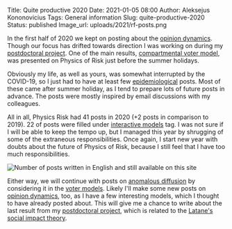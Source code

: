 Title: Quite productive 2020
Date: 2021-01-05 08:00
Author: Aleksejus Kononovicius
Tags: General information
Slug: quite-productive-2020
Status: published
Image_url: uploads/2021/rf-posts.png

In the first half of 2020 we kept on posting about the
[opinion dynamics](/tag/opinion-dynamics/). Though our focus has drifted
towards direction I was working on during my
[postdoctoral project](/tag/postdoctoral-project/). One of the main results,
[compartmental voter model](/tag/compartmental-voter-model/), was presented
on Physics of Risk just before the summer holidays.

Obviously my life, as well as yours, was somewhat interrupted by the COVID-19,
so I just had to have at least few [epidemiological](/tag/epidemiology/) posts.
Most of these came after summer holiday, as I tend to prepare lots of future
posts in advance. The posts were mostly inspired by email discussions with my
colleagues.

All in all, Physics Risk had 41 posts in 2020 (+2 posts in comparison to 2019).
22 of posts were filled under [interactive models](/tag/interactive-models/)
tag. I was not sure if I will be able to keep the tempo up, but I managed this
year by shrugging of some of the extraneous responsibilities. Once again, I
start new year with doubts about the future of Physics of Risk, because I still
feel that I have too much responsibilities.

![Number of posts written in English and still available on this site]({static}/uploads/2021/rf-posts.png "The
number of posts written in English and still available on this iteration of Physics
of Risk. The wide bars represent total number of posts for each year since 2010,
while the narrower bars represent a number of posts with 'Interactive models' tag.")

Either way, we will continue with posts on
[anomalous diffusion](/tag/anomalous-diffusion/) by considering it in the
[voter models](/tag/voter-model/). Likely I'll make some new posts on
[opinion dynamics](/tag/opinion-dynamics/), too, as I have a few interesting
models, which I thought to have already posted about. This will give me a
chance to write about the last result from my
[postdoctoral project](/tag/postdoctoral-project), which is related to the
[Latane's social impact theory](https://en.wikipedia.org/wiki/Social_impact_theory).
